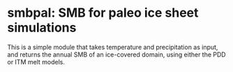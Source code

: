 # smbpal: SMB for paleo ice sheet simulations

This is a simple module that takes temperature and precipitation 
as input, and returns the annual SMB of an ice-covered domain,
using either the PDD or ITM melt models. 

